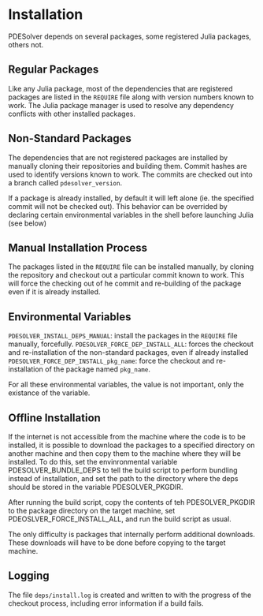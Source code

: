# Installation
PDESolver depends on several packages, some registered Julia packages, others 
not.

## Regular Packages
Like any Julia package, most of the dependencies that are registered packages
are listed in the `REQUIRE` file along with version numbers known to work.
The Julia package manager is used to resolve any dependency conflicts with 
other installed packages.

## Non-Standard Packages
The dependencies that are not registered packages are installed by manually 
cloning their repositories and building them.  Commit hashes are used to 
identify versions known to work.  The commits are checked out into a branch
called `pdesolver_version`.

If a package is already installed, by default it will left alone (ie. the 
specified commit will not be checked out).  This behavior can be overrided 
by declaring certain environmental variables in the shell before launching 
Julia (see below)


## Manual Installation Process
The packages listed in the `REQUIRE` file can be installed manually, by 
cloning the repository and checkout out a particular commit known to work.
This will force the checking out of he commit and re-building of the package 
even if it is already installed.

## Environmental Variables
`PDESOLVER_INSTALL_DEPS_MANUAL`: install the packages in the `REQUIRE` file
manually, forcefully.
`PDESOLVER_FORCE_DEP_INSTALL_ALL`: forces the checkout and re-installation 
 of the non-standard packages, even if already installed
`PDESOLVER_FORCE_DEP_INSTALL_pkg_name`: force the checkout and re-installation
of the package named `pkg_name`.

For all these environmental variables, the value is not important, only the 
existance of the variable.


## Offline Installation
If the internet is not accessible from the machine where the code is to be 
installed, it is possible to download the packages to a specified 
directory on another machine and then copy them to the machine where they
will be installed.  To do this, set the envinronmental variable 
PDESOLVER_BUNDLE_DEPS to tell the build script to perform bundling instead of 
installation, and set the path to the directory where the deps should be stored
in the variable PDESOLVER_PKGDIR.

After running the build script, copy the contents of teh PDESOLVER_PKGDIR to
the package directory on the target machine, set PDEOSLVER_FORCE_INSTALL_ALL, and
run the build script as usual.

The only difficulty is packages that internally perform additional downloads.
These downloads will have to be done before copying to the target machine.

## Logging
The file `deps/install.log` is created and written to with the progress of the
checkout process, including error information if a build fails.


